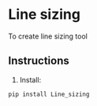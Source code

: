 # Line sizing

To create line sizing tool

## Instructions

1. Install:

```
pip install Line_sizing
```

